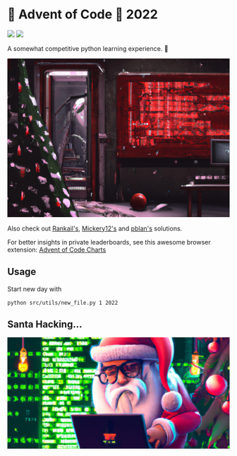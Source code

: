# :christmas_tree: Advent of Code :gift: 2022

![](https://img.shields.io/badge/stars%20⭐-32-yellow) ![](https://img.shields.io/badge/days%20completed-16-red)

A somewhat competitive python learning experience. :snake:

![](.github/aoc.png)

Also check out [Rankail's](https://github.com/Rankail/AdventOfCode), [Mickery12's](https://github.com/Mickery12/Advent-of-Code) and [pblan's](https://github.com/pblan/aoc) solutions.

For better insights in private leaderboards, see this awesome browser extension: 
[Advent of Code Charts](https://github.com/jeroenheijmans/advent-of-code-charts)

## Usage

Start new day with

```shell
python src/utils/new_file.py 1 2022
```

## Santa Hacking…
![](.github/santa_hacking.png)